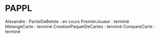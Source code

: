 # PAPPL
Alexandre :
PartieDeBelote : en cours
PremierJoueur : terminé
MelangeCarte : terminé
CreationPaquetDeCartes : terminé
CompareCarte : terminé
